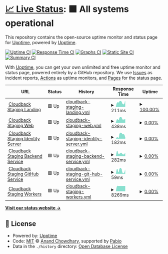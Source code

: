 # [📈 Live Status](https://upptime.github.io/upptime): <!--live status--> **🟩 All systems operational**

This repository contains the open-source uptime monitor and status page for [Upptime](https://upptime.js.org), powered by [Upptime](https://github.com/upptime/upptime).

[![Uptime CI](https://github.com/cloudback-staging/status/workflows/Uptime%20CI/badge.svg)](https://github.com/cloudback-staging/status/actions?query=workflow%3A%22Uptime+CI%22)
[![Response Time CI](https://github.com/cloudback-staging/status/workflows/Response%20Time%20CI/badge.svg)](https://github.com/cloudback-staging/status/actions?query=workflow%3A%22Response+Time+CI%22)
[![Graphs CI](https://github.com/cloudback-staging/status/workflows/Graphs%20CI/badge.svg)](https://github.com/cloudback-staging/status/actions?query=workflow%3A%22Graphs+CI%22)
[![Static Site CI](https://github.com/cloudback-staging/status/workflows/Static%20Site%20CI/badge.svg)](https://github.com/cloudback-staging/status/actions?query=workflow%3A%22Static+Site+CI%22)
[![Summary CI](https://github.com/cloudback-staging/status/workflows/Summary%20CI/badge.svg)](https://github.com/cloudback-staging/status/actions?query=workflow%3A%22Summary+CI%22)

With [Upptime](https://upptime.js.org), you can get your own unlimited and free uptime monitor and status page, powered entirely by a GitHub repository. We use [Issues](https://github.com/upptime/upptime/issues) as incident reports, [Actions](https://github.com/cloudback-staging/status/actions) as uptime monitors, and [Pages](https://upptime.github.io/upptime) for the status page.

<!--start: status pages-->
<!-- This summary is generated by Upptime (https://github.com/upptime/upptime) -->
<!-- Do not edit this manually, your changes will be overwritten -->
<!-- prettier-ignore -->
| URL | Status | History | Response Time | Uptime |
| --- | ------ | ------- | ------------- | ------ |
| <img alt="" src="https://icons.duckduckgo.com/ip3/odd-organization-679140.framer.app.ico" height="13"> [Cloudback Staging Landing](https://odd-organization-679140.framer.app/) | 🟩 Up | [cloudback-staging-landing.yml](https://github.com/cloudback-staging/status/commits/HEAD/history/cloudback-staging-landing.yml) | <details><summary><img alt="Response time graph" src="./graphs/cloudback-staging-landing/response-time-week.png" height="20"> 211ms</summary><br><a href="https://cloudback-staging.github.io/status/history/cloudback-staging-landing"><img alt="Response time 227" src="https://img.shields.io/endpoint?url=https%3A%2F%2Fraw.githubusercontent.com%2Fcloudback-staging%2Fstatus%2FHEAD%2Fapi%2Fcloudback-staging-landing%2Fresponse-time.json"></a><br><a href="https://cloudback-staging.github.io/status/history/cloudback-staging-landing"><img alt="24-hour response time 289" src="https://img.shields.io/endpoint?url=https%3A%2F%2Fraw.githubusercontent.com%2Fcloudback-staging%2Fstatus%2FHEAD%2Fapi%2Fcloudback-staging-landing%2Fresponse-time-day.json"></a><br><a href="https://cloudback-staging.github.io/status/history/cloudback-staging-landing"><img alt="7-day response time 211" src="https://img.shields.io/endpoint?url=https%3A%2F%2Fraw.githubusercontent.com%2Fcloudback-staging%2Fstatus%2FHEAD%2Fapi%2Fcloudback-staging-landing%2Fresponse-time-week.json"></a><br><a href="https://cloudback-staging.github.io/status/history/cloudback-staging-landing"><img alt="30-day response time 201" src="https://img.shields.io/endpoint?url=https%3A%2F%2Fraw.githubusercontent.com%2Fcloudback-staging%2Fstatus%2FHEAD%2Fapi%2Fcloudback-staging-landing%2Fresponse-time-month.json"></a><br><a href="https://cloudback-staging.github.io/status/history/cloudback-staging-landing"><img alt="1-year response time 227" src="https://img.shields.io/endpoint?url=https%3A%2F%2Fraw.githubusercontent.com%2Fcloudback-staging%2Fstatus%2FHEAD%2Fapi%2Fcloudback-staging-landing%2Fresponse-time-year.json"></a></details> | <details><summary><a href="https://cloudback-staging.github.io/status/history/cloudback-staging-landing">100.00%</a></summary><a href="https://cloudback-staging.github.io/status/history/cloudback-staging-landing"><img alt="All-time uptime 100.00%" src="https://img.shields.io/endpoint?url=https%3A%2F%2Fraw.githubusercontent.com%2Fcloudback-staging%2Fstatus%2FHEAD%2Fapi%2Fcloudback-staging-landing%2Fuptime.json"></a><br><a href="https://cloudback-staging.github.io/status/history/cloudback-staging-landing"><img alt="24-hour uptime 100.00%" src="https://img.shields.io/endpoint?url=https%3A%2F%2Fraw.githubusercontent.com%2Fcloudback-staging%2Fstatus%2FHEAD%2Fapi%2Fcloudback-staging-landing%2Fuptime-day.json"></a><br><a href="https://cloudback-staging.github.io/status/history/cloudback-staging-landing"><img alt="7-day uptime 100.00%" src="https://img.shields.io/endpoint?url=https%3A%2F%2Fraw.githubusercontent.com%2Fcloudback-staging%2Fstatus%2FHEAD%2Fapi%2Fcloudback-staging-landing%2Fuptime-week.json"></a><br><a href="https://cloudback-staging.github.io/status/history/cloudback-staging-landing"><img alt="30-day uptime 100.00%" src="https://img.shields.io/endpoint?url=https%3A%2F%2Fraw.githubusercontent.com%2Fcloudback-staging%2Fstatus%2FHEAD%2Fapi%2Fcloudback-staging-landing%2Fuptime-month.json"></a><br><a href="https://cloudback-staging.github.io/status/history/cloudback-staging-landing"><img alt="1-year uptime 100.00%" src="https://img.shields.io/endpoint?url=https%3A%2F%2Fraw.githubusercontent.com%2Fcloudback-staging%2Fstatus%2FHEAD%2Fapi%2Fcloudback-staging-landing%2Fuptime-year.json"></a></details>
| <img alt="" src="https://icons.duckduckgo.com/ip3/app.staging.cloudback.it.ico" height="13"> [Cloudback Staging Web](https://app.staging.cloudback.it/health) | 🟩 Up | [cloudback-staging-web.yml](https://github.com/cloudback-staging/status/commits/HEAD/history/cloudback-staging-web.yml) | <details><summary><img alt="Response time graph" src="./graphs/cloudback-staging-web/response-time-week.png" height="20"> 438ms</summary><br><a href="https://cloudback-staging.github.io/status/history/cloudback-staging-web"><img alt="Response time 661" src="https://img.shields.io/endpoint?url=https%3A%2F%2Fraw.githubusercontent.com%2Fcloudback-staging%2Fstatus%2FHEAD%2Fapi%2Fcloudback-staging-web%2Fresponse-time.json"></a><br><a href="https://cloudback-staging.github.io/status/history/cloudback-staging-web"><img alt="24-hour response time 437" src="https://img.shields.io/endpoint?url=https%3A%2F%2Fraw.githubusercontent.com%2Fcloudback-staging%2Fstatus%2FHEAD%2Fapi%2Fcloudback-staging-web%2Fresponse-time-day.json"></a><br><a href="https://cloudback-staging.github.io/status/history/cloudback-staging-web"><img alt="7-day response time 438" src="https://img.shields.io/endpoint?url=https%3A%2F%2Fraw.githubusercontent.com%2Fcloudback-staging%2Fstatus%2FHEAD%2Fapi%2Fcloudback-staging-web%2Fresponse-time-week.json"></a><br><a href="https://cloudback-staging.github.io/status/history/cloudback-staging-web"><img alt="30-day response time 575" src="https://img.shields.io/endpoint?url=https%3A%2F%2Fraw.githubusercontent.com%2Fcloudback-staging%2Fstatus%2FHEAD%2Fapi%2Fcloudback-staging-web%2Fresponse-time-month.json"></a><br><a href="https://cloudback-staging.github.io/status/history/cloudback-staging-web"><img alt="1-year response time 661" src="https://img.shields.io/endpoint?url=https%3A%2F%2Fraw.githubusercontent.com%2Fcloudback-staging%2Fstatus%2FHEAD%2Fapi%2Fcloudback-staging-web%2Fresponse-time-year.json"></a></details> | <details><summary><a href="https://cloudback-staging.github.io/status/history/cloudback-staging-web">0.00%</a></summary><a href="https://cloudback-staging.github.io/status/history/cloudback-staging-web"><img alt="All-time uptime 18.12%" src="https://img.shields.io/endpoint?url=https%3A%2F%2Fraw.githubusercontent.com%2Fcloudback-staging%2Fstatus%2FHEAD%2Fapi%2Fcloudback-staging-web%2Fuptime.json"></a><br><a href="https://cloudback-staging.github.io/status/history/cloudback-staging-web"><img alt="24-hour uptime 0.00%" src="https://img.shields.io/endpoint?url=https%3A%2F%2Fraw.githubusercontent.com%2Fcloudback-staging%2Fstatus%2FHEAD%2Fapi%2Fcloudback-staging-web%2Fuptime-day.json"></a><br><a href="https://cloudback-staging.github.io/status/history/cloudback-staging-web"><img alt="7-day uptime 0.00%" src="https://img.shields.io/endpoint?url=https%3A%2F%2Fraw.githubusercontent.com%2Fcloudback-staging%2Fstatus%2FHEAD%2Fapi%2Fcloudback-staging-web%2Fuptime-week.json"></a><br><a href="https://cloudback-staging.github.io/status/history/cloudback-staging-web"><img alt="30-day uptime 0.00%" src="https://img.shields.io/endpoint?url=https%3A%2F%2Fraw.githubusercontent.com%2Fcloudback-staging%2Fstatus%2FHEAD%2Fapi%2Fcloudback-staging-web%2Fuptime-month.json"></a><br><a href="https://cloudback-staging.github.io/status/history/cloudback-staging-web"><img alt="1-year uptime 18.12%" src="https://img.shields.io/endpoint?url=https%3A%2F%2Fraw.githubusercontent.com%2Fcloudback-staging%2Fstatus%2FHEAD%2Fapi%2Fcloudback-staging-web%2Fuptime-year.json"></a></details>
| <img alt="" src="https://icons.duckduckgo.com/ip3/app.staging.cloudback.it.ico" height="13"> [Cloudback Staging Identity Server](https://app.staging.cloudback.it/identity/health) | 🟩 Up | [cloudback-staging-identity-server.yml](https://github.com/cloudback-staging/status/commits/HEAD/history/cloudback-staging-identity-server.yml) | <details><summary><img alt="Response time graph" src="./graphs/cloudback-staging-identity-server/response-time-week.png" height="20"> 182ms</summary><br><a href="https://cloudback-staging.github.io/status/history/cloudback-staging-identity-server"><img alt="Response time 226" src="https://img.shields.io/endpoint?url=https%3A%2F%2Fraw.githubusercontent.com%2Fcloudback-staging%2Fstatus%2FHEAD%2Fapi%2Fcloudback-staging-identity-server%2Fresponse-time.json"></a><br><a href="https://cloudback-staging.github.io/status/history/cloudback-staging-identity-server"><img alt="24-hour response time 186" src="https://img.shields.io/endpoint?url=https%3A%2F%2Fraw.githubusercontent.com%2Fcloudback-staging%2Fstatus%2FHEAD%2Fapi%2Fcloudback-staging-identity-server%2Fresponse-time-day.json"></a><br><a href="https://cloudback-staging.github.io/status/history/cloudback-staging-identity-server"><img alt="7-day response time 182" src="https://img.shields.io/endpoint?url=https%3A%2F%2Fraw.githubusercontent.com%2Fcloudback-staging%2Fstatus%2FHEAD%2Fapi%2Fcloudback-staging-identity-server%2Fresponse-time-week.json"></a><br><a href="https://cloudback-staging.github.io/status/history/cloudback-staging-identity-server"><img alt="30-day response time 177" src="https://img.shields.io/endpoint?url=https%3A%2F%2Fraw.githubusercontent.com%2Fcloudback-staging%2Fstatus%2FHEAD%2Fapi%2Fcloudback-staging-identity-server%2Fresponse-time-month.json"></a><br><a href="https://cloudback-staging.github.io/status/history/cloudback-staging-identity-server"><img alt="1-year response time 226" src="https://img.shields.io/endpoint?url=https%3A%2F%2Fraw.githubusercontent.com%2Fcloudback-staging%2Fstatus%2FHEAD%2Fapi%2Fcloudback-staging-identity-server%2Fresponse-time-year.json"></a></details> | <details><summary><a href="https://cloudback-staging.github.io/status/history/cloudback-staging-identity-server">0.00%</a></summary><a href="https://cloudback-staging.github.io/status/history/cloudback-staging-identity-server"><img alt="All-time uptime 12.59%" src="https://img.shields.io/endpoint?url=https%3A%2F%2Fraw.githubusercontent.com%2Fcloudback-staging%2Fstatus%2FHEAD%2Fapi%2Fcloudback-staging-identity-server%2Fuptime.json"></a><br><a href="https://cloudback-staging.github.io/status/history/cloudback-staging-identity-server"><img alt="24-hour uptime 0.00%" src="https://img.shields.io/endpoint?url=https%3A%2F%2Fraw.githubusercontent.com%2Fcloudback-staging%2Fstatus%2FHEAD%2Fapi%2Fcloudback-staging-identity-server%2Fuptime-day.json"></a><br><a href="https://cloudback-staging.github.io/status/history/cloudback-staging-identity-server"><img alt="7-day uptime 0.00%" src="https://img.shields.io/endpoint?url=https%3A%2F%2Fraw.githubusercontent.com%2Fcloudback-staging%2Fstatus%2FHEAD%2Fapi%2Fcloudback-staging-identity-server%2Fuptime-week.json"></a><br><a href="https://cloudback-staging.github.io/status/history/cloudback-staging-identity-server"><img alt="30-day uptime 0.00%" src="https://img.shields.io/endpoint?url=https%3A%2F%2Fraw.githubusercontent.com%2Fcloudback-staging%2Fstatus%2FHEAD%2Fapi%2Fcloudback-staging-identity-server%2Fuptime-month.json"></a><br><a href="https://cloudback-staging.github.io/status/history/cloudback-staging-identity-server"><img alt="1-year uptime 12.59%" src="https://img.shields.io/endpoint?url=https%3A%2F%2Fraw.githubusercontent.com%2Fcloudback-staging%2Fstatus%2FHEAD%2Fapi%2Fcloudback-staging-identity-server%2Fuptime-year.json"></a></details>
| <img alt="" src="https://icons.duckduckgo.com/ip3/app.staging.cloudback.it.ico" height="13"> [Cloudback Staging Backend Service](https://app.staging.cloudback.it/api/health) | 🟩 Up | [cloudback-staging-backend-service.yml](https://github.com/cloudback-staging/status/commits/HEAD/history/cloudback-staging-backend-service.yml) | <details><summary><img alt="Response time graph" src="./graphs/cloudback-staging-backend-service/response-time-week.png" height="20"> 282ms</summary><br><a href="https://cloudback-staging.github.io/status/history/cloudback-staging-backend-service"><img alt="Response time 223" src="https://img.shields.io/endpoint?url=https%3A%2F%2Fraw.githubusercontent.com%2Fcloudback-staging%2Fstatus%2FHEAD%2Fapi%2Fcloudback-staging-backend-service%2Fresponse-time.json"></a><br><a href="https://cloudback-staging.github.io/status/history/cloudback-staging-backend-service"><img alt="24-hour response time 317" src="https://img.shields.io/endpoint?url=https%3A%2F%2Fraw.githubusercontent.com%2Fcloudback-staging%2Fstatus%2FHEAD%2Fapi%2Fcloudback-staging-backend-service%2Fresponse-time-day.json"></a><br><a href="https://cloudback-staging.github.io/status/history/cloudback-staging-backend-service"><img alt="7-day response time 282" src="https://img.shields.io/endpoint?url=https%3A%2F%2Fraw.githubusercontent.com%2Fcloudback-staging%2Fstatus%2FHEAD%2Fapi%2Fcloudback-staging-backend-service%2Fresponse-time-week.json"></a><br><a href="https://cloudback-staging.github.io/status/history/cloudback-staging-backend-service"><img alt="30-day response time 249" src="https://img.shields.io/endpoint?url=https%3A%2F%2Fraw.githubusercontent.com%2Fcloudback-staging%2Fstatus%2FHEAD%2Fapi%2Fcloudback-staging-backend-service%2Fresponse-time-month.json"></a><br><a href="https://cloudback-staging.github.io/status/history/cloudback-staging-backend-service"><img alt="1-year response time 223" src="https://img.shields.io/endpoint?url=https%3A%2F%2Fraw.githubusercontent.com%2Fcloudback-staging%2Fstatus%2FHEAD%2Fapi%2Fcloudback-staging-backend-service%2Fresponse-time-year.json"></a></details> | <details><summary><a href="https://cloudback-staging.github.io/status/history/cloudback-staging-backend-service">0.00%</a></summary><a href="https://cloudback-staging.github.io/status/history/cloudback-staging-backend-service"><img alt="All-time uptime 12.48%" src="https://img.shields.io/endpoint?url=https%3A%2F%2Fraw.githubusercontent.com%2Fcloudback-staging%2Fstatus%2FHEAD%2Fapi%2Fcloudback-staging-backend-service%2Fuptime.json"></a><br><a href="https://cloudback-staging.github.io/status/history/cloudback-staging-backend-service"><img alt="24-hour uptime 0.00%" src="https://img.shields.io/endpoint?url=https%3A%2F%2Fraw.githubusercontent.com%2Fcloudback-staging%2Fstatus%2FHEAD%2Fapi%2Fcloudback-staging-backend-service%2Fuptime-day.json"></a><br><a href="https://cloudback-staging.github.io/status/history/cloudback-staging-backend-service"><img alt="7-day uptime 0.00%" src="https://img.shields.io/endpoint?url=https%3A%2F%2Fraw.githubusercontent.com%2Fcloudback-staging%2Fstatus%2FHEAD%2Fapi%2Fcloudback-staging-backend-service%2Fuptime-week.json"></a><br><a href="https://cloudback-staging.github.io/status/history/cloudback-staging-backend-service"><img alt="30-day uptime 0.00%" src="https://img.shields.io/endpoint?url=https%3A%2F%2Fraw.githubusercontent.com%2Fcloudback-staging%2Fstatus%2FHEAD%2Fapi%2Fcloudback-staging-backend-service%2Fuptime-month.json"></a><br><a href="https://cloudback-staging.github.io/status/history/cloudback-staging-backend-service"><img alt="1-year uptime 12.48%" src="https://img.shields.io/endpoint?url=https%3A%2F%2Fraw.githubusercontent.com%2Fcloudback-staging%2Fstatus%2FHEAD%2Fapi%2Fcloudback-staging-backend-service%2Fuptime-year.json"></a></details>
| <img alt="" src="https://icons.duckduckgo.com/ip3/app.staging.cloudback.it.ico" height="13"> [Cloudback Staging GitHub Service](https://app.staging.cloudback.it/github/health) | 🟩 Up | [cloudback-staging-git-hub-service.yml](https://github.com/cloudback-staging/status/commits/HEAD/history/cloudback-staging-git-hub-service.yml) | <details><summary><img alt="Response time graph" src="./graphs/cloudback-staging-git-hub-service/response-time-week.png" height="20"> 59ms</summary><br><a href="https://cloudback-staging.github.io/status/history/cloudback-staging-git-hub-service"><img alt="Response time 40" src="https://img.shields.io/endpoint?url=https%3A%2F%2Fraw.githubusercontent.com%2Fcloudback-staging%2Fstatus%2FHEAD%2Fapi%2Fcloudback-staging-git-hub-service%2Fresponse-time.json"></a><br><a href="https://cloudback-staging.github.io/status/history/cloudback-staging-git-hub-service"><img alt="24-hour response time 76" src="https://img.shields.io/endpoint?url=https%3A%2F%2Fraw.githubusercontent.com%2Fcloudback-staging%2Fstatus%2FHEAD%2Fapi%2Fcloudback-staging-git-hub-service%2Fresponse-time-day.json"></a><br><a href="https://cloudback-staging.github.io/status/history/cloudback-staging-git-hub-service"><img alt="7-day response time 59" src="https://img.shields.io/endpoint?url=https%3A%2F%2Fraw.githubusercontent.com%2Fcloudback-staging%2Fstatus%2FHEAD%2Fapi%2Fcloudback-staging-git-hub-service%2Fresponse-time-week.json"></a><br><a href="https://cloudback-staging.github.io/status/history/cloudback-staging-git-hub-service"><img alt="30-day response time 42" src="https://img.shields.io/endpoint?url=https%3A%2F%2Fraw.githubusercontent.com%2Fcloudback-staging%2Fstatus%2FHEAD%2Fapi%2Fcloudback-staging-git-hub-service%2Fresponse-time-month.json"></a><br><a href="https://cloudback-staging.github.io/status/history/cloudback-staging-git-hub-service"><img alt="1-year response time 40" src="https://img.shields.io/endpoint?url=https%3A%2F%2Fraw.githubusercontent.com%2Fcloudback-staging%2Fstatus%2FHEAD%2Fapi%2Fcloudback-staging-git-hub-service%2Fresponse-time-year.json"></a></details> | <details><summary><a href="https://cloudback-staging.github.io/status/history/cloudback-staging-git-hub-service">0.00%</a></summary><a href="https://cloudback-staging.github.io/status/history/cloudback-staging-git-hub-service"><img alt="All-time uptime 29.97%" src="https://img.shields.io/endpoint?url=https%3A%2F%2Fraw.githubusercontent.com%2Fcloudback-staging%2Fstatus%2FHEAD%2Fapi%2Fcloudback-staging-git-hub-service%2Fuptime.json"></a><br><a href="https://cloudback-staging.github.io/status/history/cloudback-staging-git-hub-service"><img alt="24-hour uptime 0.00%" src="https://img.shields.io/endpoint?url=https%3A%2F%2Fraw.githubusercontent.com%2Fcloudback-staging%2Fstatus%2FHEAD%2Fapi%2Fcloudback-staging-git-hub-service%2Fuptime-day.json"></a><br><a href="https://cloudback-staging.github.io/status/history/cloudback-staging-git-hub-service"><img alt="7-day uptime 0.00%" src="https://img.shields.io/endpoint?url=https%3A%2F%2Fraw.githubusercontent.com%2Fcloudback-staging%2Fstatus%2FHEAD%2Fapi%2Fcloudback-staging-git-hub-service%2Fuptime-week.json"></a><br><a href="https://cloudback-staging.github.io/status/history/cloudback-staging-git-hub-service"><img alt="30-day uptime 0.00%" src="https://img.shields.io/endpoint?url=https%3A%2F%2Fraw.githubusercontent.com%2Fcloudback-staging%2Fstatus%2FHEAD%2Fapi%2Fcloudback-staging-git-hub-service%2Fuptime-month.json"></a><br><a href="https://cloudback-staging.github.io/status/history/cloudback-staging-git-hub-service"><img alt="1-year uptime 29.97%" src="https://img.shields.io/endpoint?url=https%3A%2F%2Fraw.githubusercontent.com%2Fcloudback-staging%2Fstatus%2FHEAD%2Fapi%2Fcloudback-staging-git-hub-service%2Fuptime-year.json"></a></details>
| <img alt="" src="https://icons.duckduckgo.com/ip3/app.staging.cloudback.it.ico" height="13"> [Cloudback Staging Workers](https://app.staging.cloudback.it/health-workers) | 🟩 Up | [cloudback-staging-workers.yml](https://github.com/cloudback-staging/status/commits/HEAD/history/cloudback-staging-workers.yml) | <details><summary><img alt="Response time graph" src="./graphs/cloudback-staging-workers/response-time-week.png" height="20"> 8269ms</summary><br><a href="https://cloudback-staging.github.io/status/history/cloudback-staging-workers"><img alt="Response time 8323" src="https://img.shields.io/endpoint?url=https%3A%2F%2Fraw.githubusercontent.com%2Fcloudback-staging%2Fstatus%2FHEAD%2Fapi%2Fcloudback-staging-workers%2Fresponse-time.json"></a><br><a href="https://cloudback-staging.github.io/status/history/cloudback-staging-workers"><img alt="24-hour response time 6088" src="https://img.shields.io/endpoint?url=https%3A%2F%2Fraw.githubusercontent.com%2Fcloudback-staging%2Fstatus%2FHEAD%2Fapi%2Fcloudback-staging-workers%2Fresponse-time-day.json"></a><br><a href="https://cloudback-staging.github.io/status/history/cloudback-staging-workers"><img alt="7-day response time 8269" src="https://img.shields.io/endpoint?url=https%3A%2F%2Fraw.githubusercontent.com%2Fcloudback-staging%2Fstatus%2FHEAD%2Fapi%2Fcloudback-staging-workers%2Fresponse-time-week.json"></a><br><a href="https://cloudback-staging.github.io/status/history/cloudback-staging-workers"><img alt="30-day response time 9111" src="https://img.shields.io/endpoint?url=https%3A%2F%2Fraw.githubusercontent.com%2Fcloudback-staging%2Fstatus%2FHEAD%2Fapi%2Fcloudback-staging-workers%2Fresponse-time-month.json"></a><br><a href="https://cloudback-staging.github.io/status/history/cloudback-staging-workers"><img alt="1-year response time 8323" src="https://img.shields.io/endpoint?url=https%3A%2F%2Fraw.githubusercontent.com%2Fcloudback-staging%2Fstatus%2FHEAD%2Fapi%2Fcloudback-staging-workers%2Fresponse-time-year.json"></a></details> | <details><summary><a href="https://cloudback-staging.github.io/status/history/cloudback-staging-workers">0.00%</a></summary><a href="https://cloudback-staging.github.io/status/history/cloudback-staging-workers"><img alt="All-time uptime 22.55%" src="https://img.shields.io/endpoint?url=https%3A%2F%2Fraw.githubusercontent.com%2Fcloudback-staging%2Fstatus%2FHEAD%2Fapi%2Fcloudback-staging-workers%2Fuptime.json"></a><br><a href="https://cloudback-staging.github.io/status/history/cloudback-staging-workers"><img alt="24-hour uptime 0.00%" src="https://img.shields.io/endpoint?url=https%3A%2F%2Fraw.githubusercontent.com%2Fcloudback-staging%2Fstatus%2FHEAD%2Fapi%2Fcloudback-staging-workers%2Fuptime-day.json"></a><br><a href="https://cloudback-staging.github.io/status/history/cloudback-staging-workers"><img alt="7-day uptime 0.00%" src="https://img.shields.io/endpoint?url=https%3A%2F%2Fraw.githubusercontent.com%2Fcloudback-staging%2Fstatus%2FHEAD%2Fapi%2Fcloudback-staging-workers%2Fuptime-week.json"></a><br><a href="https://cloudback-staging.github.io/status/history/cloudback-staging-workers"><img alt="30-day uptime 0.00%" src="https://img.shields.io/endpoint?url=https%3A%2F%2Fraw.githubusercontent.com%2Fcloudback-staging%2Fstatus%2FHEAD%2Fapi%2Fcloudback-staging-workers%2Fuptime-month.json"></a><br><a href="https://cloudback-staging.github.io/status/history/cloudback-staging-workers"><img alt="1-year uptime 22.55%" src="https://img.shields.io/endpoint?url=https%3A%2F%2Fraw.githubusercontent.com%2Fcloudback-staging%2Fstatus%2FHEAD%2Fapi%2Fcloudback-staging-workers%2Fuptime-year.json"></a></details>

<!--end: status pages-->

[**Visit our status website →**](https://upptime.github.io/upptime)

## 📄 License

- Powered by: [Upptime](https://github.com/upptime/upptime)
- Code: [MIT](./LICENSE) © [Anand Chowdhary](https://anandchowdhary.com), supported by [Pabio](https://pabio.com)
- Data in the `./history` directory: [Open Database License](https://opendatacommons.org/licenses/odbl/1-0/)
